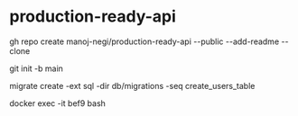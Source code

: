 # production-ready-api


gh repo create manoj-negi/production-ready-api --public --add-readme --clone

git init -b main

migrate create -ext sql -dir db/migrations -seq create_users_table

docker exec -it bef9 bash